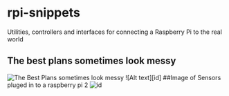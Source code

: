 # rpi-snippets
Utilities, controllers and interfaces for connecting a Raspberry Pi to the real world
## The best plans sometimes look messy
![The Best Plans sometimes look messy](http://gallery.anotherpower.com/main.php/d/32045-2/SDC10561.JPG)
![Alt text][id]
##Image of Sensors pluged in to a raspberry pi 2
![id](http://gallery.anotherpower.com/main.php/d/30239-2/SDC10530.JPG "some plugin sensors")
